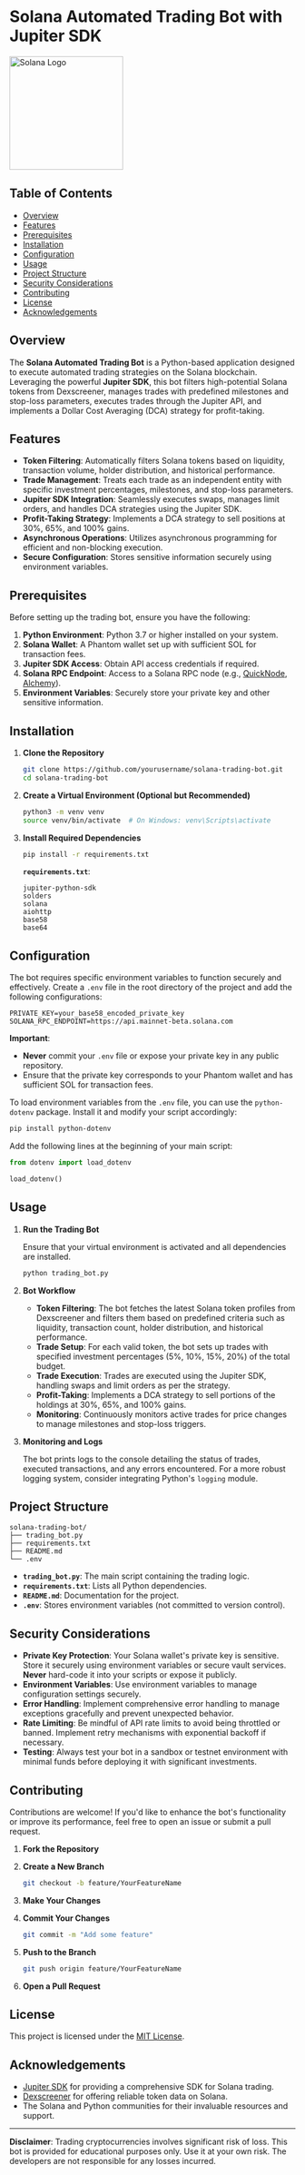 # Solana Automated Trading Bot with Jupiter SDK

<img src="https://cryptologos.cc/logos/solana-sol-logo.png" alt="Solana Logo" width="200" />


## Table of Contents

- [Overview](#overview)
- [Features](#features)
- [Prerequisites](#prerequisites)
- [Installation](#installation)
- [Configuration](#configuration)
- [Usage](#usage)
- [Project Structure](#project-structure)
- [Security Considerations](#security-considerations)
- [Contributing](#contributing)
- [License](#license)
- [Acknowledgements](#acknowledgements)

## Overview

The **Solana Automated Trading Bot** is a Python-based application designed to execute automated trading strategies on the Solana blockchain. Leveraging the powerful **Jupiter SDK**, this bot filters high-potential Solana tokens from Dexscreener, manages trades with predefined milestones and stop-loss parameters, executes trades through the Jupiter API, and implements a Dollar Cost Averaging (DCA) strategy for profit-taking.

## Features

- **Token Filtering**: Automatically filters Solana tokens based on liquidity, transaction volume, holder distribution, and historical performance.
- **Trade Management**: Treats each trade as an independent entity with specific investment percentages, milestones, and stop-loss parameters.
- **Jupiter SDK Integration**: Seamlessly executes swaps, manages limit orders, and handles DCA strategies using the Jupiter SDK.
- **Profit-Taking Strategy**: Implements a DCA strategy to sell positions at 30%, 65%, and 100% gains.
- **Asynchronous Operations**: Utilizes asynchronous programming for efficient and non-blocking execution.
- **Secure Configuration**: Stores sensitive information securely using environment variables.

## Prerequisites

Before setting up the trading bot, ensure you have the following:

1. **Python Environment**: Python 3.7 or higher installed on your system.
2. **Solana Wallet**: A Phantom wallet set up with sufficient SOL for transaction fees.
3. **Jupiter SDK Access**: Obtain API access credentials if required.
4. **Solana RPC Endpoint**: Access to a Solana RPC node (e.g., [QuickNode](https://www.quicknode.com/), [Alchemy](https://www.alchemy.com/)).
5. **Environment Variables**: Securely store your private key and other sensitive information.

## Installation

1. **Clone the Repository**

    ```bash
    git clone https://github.com/yourusername/solana-trading-bot.git
    cd solana-trading-bot
    ```

2. **Create a Virtual Environment (Optional but Recommended)**

    ```bash
    python3 -m venv venv
    source venv/bin/activate  # On Windows: venv\Scripts\activate
    ```

3. **Install Required Dependencies**

    ```bash
    pip install -r requirements.txt
    ```

    **`requirements.txt`**:

    ```plaintext
    jupiter-python-sdk
    solders
    solana
    aiohttp
    base58
    base64
    ```

## Configuration

The bot requires specific environment variables to function securely and effectively. Create a `.env` file in the root directory of the project and add the following configurations:

```dotenv
PRIVATE_KEY=your_base58_encoded_private_key
SOLANA_RPC_ENDPOINT=https://api.mainnet-beta.solana.com
```

**Important**:

- **Never** commit your `.env` file or expose your private key in any public repository.
- Ensure that the private key corresponds to your Phantom wallet and has sufficient SOL for transaction fees.

To load environment variables from the `.env` file, you can use the `python-dotenv` package. Install it and modify your script accordingly:

```bash
pip install python-dotenv
```

Add the following lines at the beginning of your main script:

```python
from dotenv import load_dotenv

load_dotenv()
```

## Usage

1. **Run the Trading Bot**

    Ensure that your virtual environment is activated and all dependencies are installed.

    ```bash
    python trading_bot.py
    ```

2. **Bot Workflow**

    - **Token Filtering**: The bot fetches the latest Solana token profiles from Dexscreener and filters them based on predefined criteria such as liquidity, transaction count, holder distribution, and historical performance.
    - **Trade Setup**: For each valid token, the bot sets up trades with specified investment percentages (5%, 10%, 15%, 20%) of the total budget.
    - **Trade Execution**: Trades are executed using the Jupiter SDK, handling swaps and limit orders as per the strategy.
    - **Profit-Taking**: Implements a DCA strategy to sell portions of the holdings at 30%, 65%, and 100% gains.
    - **Monitoring**: Continuously monitors active trades for price changes to manage milestones and stop-loss triggers.

3. **Monitoring and Logs**

    The bot prints logs to the console detailing the status of trades, executed transactions, and any errors encountered. For a more robust logging system, consider integrating Python's `logging` module.

## Project Structure

```
solana-trading-bot/
├── trading_bot.py
├── requirements.txt
├── README.md
└── .env
```

- **`trading_bot.py`**: The main script containing the trading logic.
- **`requirements.txt`**: Lists all Python dependencies.
- **`README.md`**: Documentation for the project.
- **`.env`**: Stores environment variables (not committed to version control).

## Security Considerations

- **Private Key Protection**: Your Solana wallet's private key is sensitive. Store it securely using environment variables or secure vault services. **Never** hard-code it into your scripts or expose it publicly.
- **Environment Variables**: Use environment variables to manage configuration settings securely.
- **Error Handling**: Implement comprehensive error handling to manage exceptions gracefully and prevent unexpected behavior.
- **Rate Limiting**: Be mindful of API rate limits to avoid being throttled or banned. Implement retry mechanisms with exponential backoff if necessary.
- **Testing**: Always test your bot in a sandbox or testnet environment with minimal funds before deploying it with significant investments.

## Contributing

Contributions are welcome! If you'd like to enhance the bot's functionality or improve its performance, feel free to open an issue or submit a pull request.

1. **Fork the Repository**

2. **Create a New Branch**

    ```bash
    git checkout -b feature/YourFeatureName
    ```

3. **Make Your Changes**

4. **Commit Your Changes**

    ```bash
    git commit -m "Add some feature"
    ```

5. **Push to the Branch**

    ```bash
    git push origin feature/YourFeatureName
    ```

6. **Open a Pull Request**

## License

This project is licensed under the [MIT License](LICENSE).

## Acknowledgements

- [Jupiter SDK](https://github.com/jup-ag/jupiter-sdk) for providing a comprehensive SDK for Solana trading.
- [Dexscreener](https://dexscreener.com/) for offering reliable token data on Solana.
- The Solana and Python communities for their invaluable resources and support.

---

**Disclaimer**: Trading cryptocurrencies involves significant risk of loss. This bot is provided for educational purposes only. Use it at your own risk. The developers are not responsible for any losses incurred.